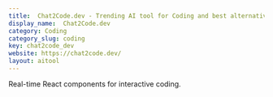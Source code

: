 ```yaml
---
title:  Chat2Code.dev - Trending AI tool for Coding and best alternatives
display_name:  Chat2Code.dev
category: Coding
category_slug: coding
key: chat2code_dev
website: https://chat2code.dev/
layout: aitool
---
```


Real-time React components for interactive coding.
